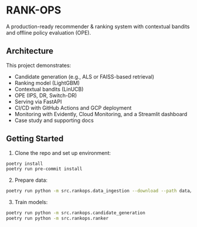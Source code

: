 # RANK-OPS

A production-ready recommender & ranking system with contextual bandits and offline policy evaluation (OPE).

## Architecture

This project demonstrates:
- Candidate generation (e.g., ALS or FAISS-based retrieval)
- Ranking model (LightGBM)
- Contextual bandits (LinUCB)
- OPE (IPS, DR, Switch-DR)
- Serving via FastAPI
- CI/CD with GitHub Actions and GCP deployment
- Monitoring with Evidently, Cloud Monitoring, and a Streamlit dashboard
- Case study and supporting docs

## Getting Started

1. Clone the repo and set up environment:
  ```bash
  poetry install
  poetry run pre-commit install
  ```
2. Prepare data:
  ```bash
  poetry run python -m src.rankops.data_ingestion --download --path data/movielens
  ```
3. Train models:
  ```bash
  poetry run python -m src.rankops.candidate_generation
  poetry run python -m src.rankops.ranker
  ```
  
